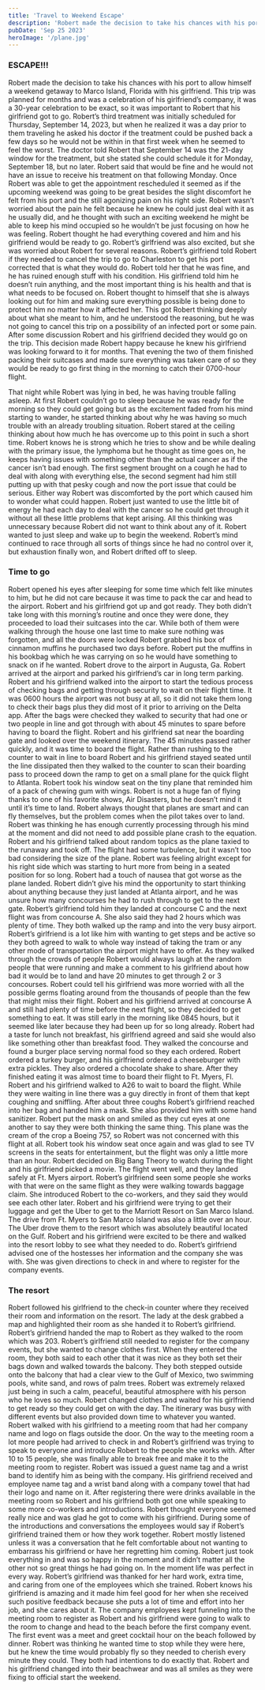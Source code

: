 ```yaml
---
title: 'Travel to Weekend Escape'
description: 'Robert made the decision to take his chances with his port to allow himself a weekend getaway '
pubDate: 'Sep 25 2023'
heroImage: '/plane.jpg'
---
```


### ESCAPE!!!

Robert made the decision to take his chances with his port to allow himself a weekend getaway to Marco Island, Florida with his girlfriend. This trip was planned for months and was a celebration of his girlfriend’s company, it was a 30-year celebration to be exact, so it was important to Robert that his girlfriend got to go. Robert’s third treatment was initially scheduled for Thursday, September 14, 2023, but when he realized it was a day prior to them traveling he asked his doctor if the treatment could be pushed back a few days so he would not be within in that first week when he seemed to feel the worst. The doctor told Robert that September 14 was the 21-day window for the treatment, but she stated she could schedule it for Monday, September 18, but no later. Robert said that would be fine and he would not have an issue to receive his treatment on that following Monday. Once Robert was able to get the appointment rescheduled it seemed as if the upcoming weekend was going to be great besides the slight discomfort he felt from his port and the still agonizing pain on his right side. Robert wasn’t worried about the pain he felt because he knew he could just deal with it as he usually did, and he thought with such an exciting weekend he might be able to keep his mind occupied so he wouldn’t be just focusing on how he was feeling. Robert thought he had everything covered and him and his girlfriend would be ready to go. Robert’s girlfriend was also excited, but she was worried about Robert for several reasons. Robert’s girlfriend told Robert if they needed to cancel the trip to go to Charleston to get his port corrected that is what they would do. Robert told her that he was fine, and he has ruined enough stuff with his condition. His girlfriend told him he doesn’t ruin anything, and the most important thing is his health and that is what needs to be focused on. Robert thought to himself that she is always looking out for him and making sure everything possible is being done to protect him no matter how it affected her. This got Robert thinking deeply about what she meant to him, and he understood the reasoning, but he was not going to cancel this trip on a possibility of an infected port or some pain. After some discussion Robert and his girlfriend decided they would go on the trip. This decision made Robert happy because he knew his girlfriend was looking forward to it for months. That evening the two of them finished packing their suitcases and made sure everything was taken care of so they would be ready to go first thing in the morning to catch their 0700-hour flight.

That night while Robert was lying in bed, he was having trouble falling asleep. At first Robert couldn’t go to sleep because he was ready for the morning so they could get going but as the excitement faded from his mind starting to wander, he started thinking about why he was having so much trouble with an already troubling situation. Robert stared at the ceiling thinking about how much he has overcome up to this point in such a short time. Robert knows he is strong which he tries to show and be while dealing with the primary issue, the lymphoma but he thought as time goes on, he keeps having issues with something other than the actual cancer as if the cancer isn’t bad enough. The first segment brought on a cough he had to deal with along with everything else, the second segment had him still putting up with that pesky cough and now the port issue that could be serious. Either way Robert was discomforted by the port which caused him to wonder what could happen. Robert just wanted to use the little bit of energy he had each day to deal with the cancer so he could get through it without all these little problems that kept arising. All this thinking was unnecessary because Robert did not want to think about any of it. Robert wanted to just sleep and wake up to begin the weekend. Robert’s mind continued to race through all sorts of things since he had no control over it, but exhaustion finally won, and Robert drifted off to sleep.

### Time to go

Robert opened his eyes after sleeping for some time which felt like minutes to him, but he did not care because it was time to pack the car and head to the airport. Robert and his girlfriend got up and got ready. They both didn’t take long with this morning’s routine and once they were done, they proceeded to load their suitcases into the car. While both of them were walking through the house one last time to make sure nothing was forgotten, and all the doors were locked Robert grabbed his box of cinnamon muffins he purchased two days before. Robert put the muffins in his bookbag which he was carrying on so he would have something to snack on if he wanted. Robert drove to the airport in Augusta, Ga. Robert arrived at the airport and parked his girlfriend’s car in long term parking. Robert and his girlfriend walked into the airport to start the tedious process of checking bags and getting through security to wait on their flight time. It was 0600 hours the airport was not busy at all, so it did not take them long to check their bags plus they did most of it prior to arriving on the Delta app. After the bags were checked they walked to security that had one or two people in line and got through with about 45 minutes to spare before having to board the flight. Robert and his girlfriend sat near the boarding gate and looked over the weekend itinerary. The 45 minutes passed rather quickly, and it was time to board the flight. Rather than rushing to the counter to wait in line to board Robert and his girlfriend stayed seated until the line dissipated then they walked to the counter to scan their boarding pass to proceed down the ramp to get on a small plane for the quick flight to Atlanta. Robert took his window seat on the tiny plane that reminded him of a pack of chewing gum with wings. Robert is not a huge fan of flying thanks to one of his favorite shows, Air Disasters, but he doesn’t mind it until it’s time to land. Robert always thought that planes are smart and can fly themselves, but the problem comes when the pilot takes over to land. Robert was thinking he has enough currently processing through his mind at the moment and did not need to add possible plane crash to the equation. Robert and his girlfriend talked about random topics as the plane taxied to the runaway and took off. The flight had some turbulence, but it wasn’t too bad considering the size of the plane. Robert was feeling alright except for his right side which was starting to hurt more from being in a seated position for so long. Robert had a touch of nausea that got worse as the plane landed. Robert didn’t give his mind the opportunity to start thinking about anything because they just landed at Atlanta airport, and he was unsure how many concourses he had to rush through to get to the next gate. Robert’s girlfriend told him they landed at concourse C and the next flight was from concourse A. She also said they had 2 hours which was plenty of time. They both walked up the ramp and into the very busy airport. Robert’s girlfriend is a lot like him with wanting to get steps and be active so they both agreed to walk to whole way instead of taking the tram or any other mode of transportation the airport might have to offer. As they walked through the crowds of people Robert would always laugh at the random people that were running and make a comment to his girlfriend about how bad it would be to land and have 20 minutes to get through 2 or 3 concourses. Robert could tell his girlfriend was more worried with all the possible germs floating around from the thousands of people than the few that might miss their flight. Robert and his girlfriend arrived at concourse A and still had plenty of time before the next flight, so they decided to get something to eat. It was still early in the morning like 0845 hours, but it seemed like later because they had been up for so long already. Robert had a taste for lunch not breakfast, his girlfriend agreed and said she would also like something other than breakfast food. They walked the concourse and found a burger place serving normal food so they each ordered. Robert ordered a turkey burger, and his girlfriend ordered a cheeseburger with extra pickles. They also ordered a chocolate shake to share. After they finished eating it was almost time to board their flight to Ft. Myers, Fl. Robert and his girlfriend walked to A26 to wait to board the flight. While they were waiting in line there was a guy directly in front of them that kept coughing and sniffling. After about three coughs Robert’s girlfriend reached into her bag and handed him a mask. She also provided him with some hand sanitizer. Robert put the mask on and smiled as they cut eyes at one another to say they were both thinking the same thing. This plane was the cream of the crop a Boeing 757, so Robert was not concerned with this flight at all. Robert took his window seat once again and was glad to see TV screens in the seats for entertainment, but the flight was only a little more than an hour. Robert decided on Big Bang Theory to watch during the flight and his girlfriend picked a movie. The flight went well, and they landed safely at Ft. Myers airport. Robert’s girlfriend seen some people she works with that were on the same flight as they were walking towards baggage claim. She introduced Robert to the co-workers, and they said they would see each other later. Robert and his girlfriend were trying to get their luggage and get the Uber to get to the Marriott Resort on San Marco Island. The drive from Ft. Myers to San Marco Island was also a little over an hour. The Uber drove them to the resort which was absolutely beautiful located on the Gulf. Robert and his girlfriend were excited to be there and walked into the resort lobby to see what they needed to do. Robert’s girlfriend advised one of the hostesses her information and the company she was with. She was given directions to check in and where to register for the company events.

### The resort

Robert followed his girlfriend to the check-in counter where they received their room and information on the resort. The lady at the desk grabbed a map and highlighted their room as she handed it to Robert’s girlfriend. Robert’s girlfriend handed the map to Robert as they walked to the room which was 203. Robert’s girlfriend still needed to register for the company events, but she wanted to change clothes first. When they entered the room, they both said to each other that it was nice as they both set their bags down and walked towards the balcony. They both stepped outside onto the balcony that had a clear view to the Gulf of Mexico, two swimming pools, white sand, and rows of palm trees. Robert was extremely relaxed just being in such a calm, peaceful, beautiful atmosphere with his person who he loves so much. Robert changed clothes and waited for his girlfriend to get ready so they could get on with the day. The itinerary was busy with different events but also provided down time to whatever you wanted. Robert walked with his girlfriend to a meeting room that had her company name and logo on flags outside the door. On the way to the meeting room a lot more people had arrived to check in and Robert’s girlfriend was trying to speak to everyone and introduce Robert to the people she works with. After 10 to 15 people, she was finally able to break free and make it to the meeting room to register. Robert was issued a guest name tag and a wrist band to identify him as being with the company. His girlfriend received and employee name tag and a wrist band along with a company towel that had their logo and name on it. After registering there were drinks available in the meeting room so Robert and his girlfriend both got one while speaking to some more co-workers and introductions. Robert thought everyone seemed really nice and was glad he got to come with his girlfriend. During some of the introductions and conversations the employees would say if Robert’s girlfriend trained them or how they work together. Robert mostly listened unless it was a conversation that he felt comfortable about not wanting to embarrass his girlfriend or have her regretting him coming. Robert just took everything in and was so happy in the moment and it didn’t matter all the other not so great things he had going on. In the moment life was perfect in every way. Robert’s girlfriend was thanked for her hard work, extra time, and caring from one of the employees which she trained. Robert knows his girlfriend is amazing and it made him feel good for her when she received such positive feedback because she puts a lot of time and effort into her job, and she cares about it. The company employees kept funneling into the meeting room to register as Robert and his girlfriend were going to walk to the room to change and head to the beach before the first company event. The first event was a meet and greet cocktail hour on the beach followed by dinner. Robert was thinking he wanted time to stop while they were here, but he knew the time would probably fly so they needed to cherish every minute they could. They both had intentions to do exactly that. Robert and his girlfriend changed into their beachwear and was all smiles as they were fixing to official start the weekend.
